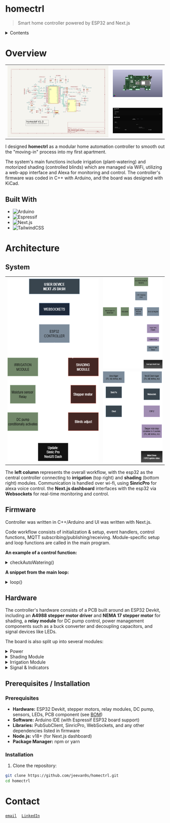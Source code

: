 # homectrl 
> Smart home controller powered by ESP32 and Next.js


<details>
<summary>Contents</summary>

- [overview](#overview)
- [architecture](#architecture)
  - [firmware example](#firmware)
  - [dashboard example](#hardware)
- [prerequisites / installation](#prerequisites--installation)
- [contact](#contact)

</details>

# Overview
<table width="100%" cellspacing="0" cellpadding="0">
  <tr>
    <td rowspan="2" width="66%">
      <img src="./media/homectrl-schematic.png" width="100%" height="100%">
    </td>
    <td width="34%">
      <img src="./media/homectrl-3d-f.png" width="100%">
    </td>
  </tr>
  <tr>
    <td width="34%">
      <img src="./media/homectrl-webapp-dash.png" width="100%">
    </td>
  </tr>
</table>

I designed **homectrl** as a modular home automation controller to smooth out the "moving-in" process into my first apartment.

The system's main functions include irrigation (plant-watering) and motorized shading (controlled blinds) which are managed via WiFi, utilizing a web-app interface and Alexa for monitoring and control. The controller's firmware was coded in C++ with Arduino, and the board was designed with KiCad. 

## Built With
- ![Arduino](https://img.shields.io/badge/-Arduino-00979D?style=for-the-badge&logo=Arduino&logoColor=white)
- ![Espressif](https://img.shields.io/badge/espressif-E7352C.svg?style=for-the-badge&logo=espressif&logoColor=white)
- ![Next.js](https://img.shields.io/badge/Next-black?style=for-the-badge&logo=next.js&logoColor=white)
- ![TailwindCSS](https://img.shields.io/badge/tailwindcss-%2338B2AC.svg?style=for-the-badge&logo=tailwind-css&logoColor=white)


# Architecture
## System
<div align="center">
<table width="100%" cellspacing="0" cellpadding="0">
  <tr>
    <td rowspan="2" width="60%">
      <img src="./media/homectrl-main-workflow.png" width="100%" height="575">
    </td>
    <td width="40%">
      <img src="./media/homectrl-irrigation-workflow.png" width="100%" height="287.5">
    </td>
  </tr>
  <tr>
    <td width="40%">
      <img src="./media/homectrl-shading-workflow.png" width="100%" height="287.5">
    </td>
  </tr>
</table>
</div>

The **left column** represents the overall workflow, with the esp32 as the central controller connecting to **irrigation** (top right) and **shading** (bottom right) modules. Communication is handled over wi-fi, using **SinricPro** for alexa voice control. the **Next.js dashboard** interfaces with the esp32 via **Websockets** for real-time monitoring and control.

## Firmware 
Controller was written in C++/Arduino and UI was written with Next.js. 

Code workflow consists of initialization & setup, event handlers, control functions, MQTT subscribing/publishing/receiving. Module-specific setup and loop functions are called in the main program. 

 **An example of a control function:**

<details>
<summary>checkAutoWatering()</summary>

```cpp
// these functions utilize handlers and are called directly in their module's main loop.

void checkAutoWatering() {
    if (!autoMode) return; 

    uint8_t soilPct = irrigationGetMoisturePct();
    Serial.print("auto watering? "); Serial.println(autoMode);
    Serial.print("soil %: "); Serial.println(soilPct);

    if (!pumpOn && soilPct < autoThreshold && millis() - lastAutoWaterMs > IRRIG_COOLDOWN_MS) {
        pumpOnHandler(false);
        lastAutoWaterMs = millis();
    }

    if (pumpOn && millis() - lastWaterStartMs > IRRIG_MIN_ON_MS && autoMode) {
        pumpOffHandler();
    }
}
```
</details>

**A snippet from the main loop:**

<details>
<summary>loop()</summary>

```cpp
// this loop brings together all individual loops to handle communication, process commands, update sensors, and run module control functions in real time.

void loop() {
  wifiLoop(); 
  mqttLoop(); 
  sinricLoop();        
  irrigationLoop();     
  shadingLoop();     
}
```
</details>

## Hardware 
The controller's hardware consists of a PCB built around an ESP32 Devkit, including an **A4988 stepper motor driver** and **NEMA 17 stepper motor** for shading, a **relay module** for DC pump control, power management components such as a buck converter and decoupling capacitors, and signal devices like LEDs.

The board is also split up into several modules:
<details><summary>Power</summary>
The controller receives a <b>12V-2A input</b> from an AC adapter via barrel jack. This power is bulk filtered and stepped down to <b>5V</b> to supply low-voltage components (<i>via LM2596 buck converter</i>). The 12V line also powers the stepper motor driver's <b>VMOT</b> pin and an external connection.  
<img src="./media/homectrl-power-module.png" width="80%">
</details>

<details><summary>Shading Module</summary>
The shading module utilizes a <b>stepper motor (NEMA 17)</b> for actuation, which is controlled by an <b>A4988 driver</b>. A <b>screw block terminal</b> is placed between the stepper motor and the driver for reliable connection.  
<img src="./media/homectrl-shading-module.png" width="80%">
</details>

<details><summary>Irrigation Module</summary>
The irrigation module consists of a <b>DC pump</b> controlled by a <b>relay module</b>. Soil moisture is recorded with a <b>capacitive sensor</b>. All connections are secured with <b>screw terminals</b>.  
<img src="./media/homectrl-irrigation-module.png" width="80%">
</details>

<details><summary>Signal & Indicators</summary>
Each module has a respective <b>LED</b> for status and action indication. Two separate <b>LEDs</b> are used to indicate <b>WiFi connection</b> and <b>system status</b>.  
<img src="./media/homectrl-signal-module.png" width="80%">
</details>

## Prerequisites / Installation

### Prerequisites
- <b>Hardware:</b> ESP32 Devkit, stepper motors, relay modules, DC pump, sensors, LEDs, PCB component (see <a href="hardware/homectrl-bom.csv">BOM<a/>)
- <b>Software:</b> Arduino IDE (with Espressif ESP32 board support)
- <b>Libraries:</b> PubSubClient, SinricPro, WebSockets, and any other dependencies listed in firmware
- <b>Node.js:</b> v18+ (for Next.js dashboard)
- <b>Package Manager:</b> npm or yarn

### Installation
1. Clone the repository:
```bash
git clone https://github.com/jeevan9s/homectrl.git
cd homectrl
```

# Contact 
[`email`](mailto:jeevansanchez42@gmail.com)&nbsp;&nbsp;&nbsp; [``LinkedIn``](https://linkedin.com/in/jeevansanchez)


